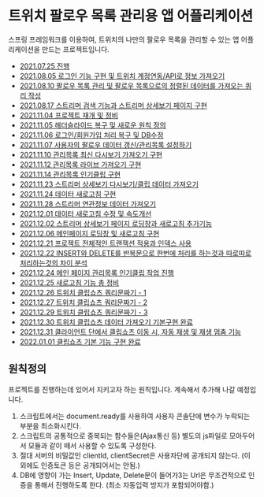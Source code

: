 트위치 팔로우 목록 관리용 앱 어플리케이션
======================
스프링 프레임워크를 이용하여, 트위치의 나만의 팔로우 목록을 관리할 수 있는 앱 어플리케이션을 만드는 프로젝트입니다.         

* [2021.07.25 진행](https://github.com/kokochi66/TFM-twitch-follower-manager/blob/main/info/20210725.md)
* [2021.08.05 로그인 기능 구현 및 트위치 계정연동/API로 정보 가져오기](./info/20210805.md)
* [2021.08.10 팔로우 목록 관리 및 팔로우 목록으로의 정렬된 데이터를 가져오는 쿼리 작성](./info/20210810.md)
* [2021.08.17 스트리머 검색 기능과 스트리머 상세보기 페이지 구현](./info/20210817.md)
* [2021.11.04 프로젝트 재개 및 정비](./com.kokochi.samp/report/2021.11/20211104.md)
* [2021.11.05 헤더슬라이드 복구 및 새로운 원칙 정의](./com.kokochi.samp/report/2021.11/20211105.md)
* [2021.11.06 로그인/회원가입 처리 복구 및 DB수정](./com.kokochi.samp/report/2021.11/20211106.md)
* [2021.11.07 사용자의 팔로우 데이터 갱신/관리목록 설정하기](./com.kokochi.samp/report/2021.11/20211107.md)
* [2021.11.10 관리목록 최신 다시보기 가져오기 구현](./com.kokochi.samp/report/2021.11/20211110.md)
* [2021.11.12 관리목록 라이브 가져오기 구현](./com.kokochi.samp/report/2021.11/20211112.md)
* [2021.11.14 관리목록 인기클립 구현](./com.kokochi.samp/report/2021.11/20211114.md)
* [2021.11.23 스트리머 상세보기 다시보기/클립 데이터 가져오기](./com.kokochi.samp/report/2021.11/20211123.md)
* [2021.11.24 데이터 새로고침 구현](./com.kokochi.samp/report/2021.11/20211124.md)
* [2021.11.28 스트리머 연관정보 데이터 가져오기](./com.kokochi.samp/report/2021.11/20211128.md)
* [2021.12.01 데이터 새로고침 수정 및 속도개선](./com.kokochi.samp/report/2021.12/20211201.md)
* [2021.12.02 스트리머 상세보기 페이지 로딩창과 새로고침 추가기능](./com.kokochi.samp/report/2021.12/20211202.md)
* [2021.12.06 메인페이지 로딩창 및 새로고침 구현](./com.kokochi.samp/report/2021.12/20211206.md)
* [2021.12.21 프로젝트 전체적인 트랜잭션 적용과 인덱스 사용](./com.kokochi.samp/report/2021.12/20211221.md)
* [2021.12.22 INSERT와 DELETE를 반복문으로 한번에 처리를 하는것과 따로따로 처리하는것의 차이 분석](./com.kokochi.samp/report/2021.12/20211222.md)
* [2021.12.24 메인 페이지 관리목록 인기클립 작업 진행](./com.kokochi.samp/report/2021.12/20211224.md)
* [2021.12.25 새로고침 기능 총 정비](./com.kokochi.samp/report/2021.12/20211225.md)
* [2021.12.26 트위치 클립쇼츠 쿼리문짜기 - 1](./com.kokochi.samp/report/2021.12/20211226.md)
* [2021.12.27 트위치 클립쇼츠 쿼리문짜기 - 2](./com.kokochi.samp/report/2021.12/20211227.md)
* [2021.12.29 트위치 클립쇼츠 쿼리문짜기 - 3](./com.kokochi.samp/report/2021.12/20211229.md)
* [2021.12.30 트위치 클립쇼츠 데이터 가져오기 기본구현 완료](./com.kokochi.samp/report/2021.12/20211230.md)
* [2021.12.31 클라이언트 단에서 클립쇼츠 이동 시, 자동 재생 및 재생 멈춤 기능](./com.kokochi.samp/report/2021.12/20211231.md)
* [2022.01.01 클립쇼츠 기본 기능 구현 완료](./com.kokochi.samp/report/2022.01/20220101.md)


## 원칙정의
프로젝트를 진행하는데 있어서 지키고자 하는 원칙입니다. 계속해서 추가해 나갈 예정입니다.
1. 스크립트에서는 document.ready를 사용하여 사용자 콘솔단에 변수가 누락되는 부분을 최소화시킨다.
2. 스크립트의 공통적으로 중복되는 함수들은(Ajax통신 등) 별도의 js파일로 모아두어서 모듈과 같이 떼서 사용할 수 있도록 구성한다.
3. 절대 서버의 비밀값인 clientId, clientSecret은 사용자단에 공개되지 않는다. (이외에도 인증토큰 등은 공개되어서는 안됨.)
4. DB에 영향이 가는 Insert, Update, Delete문이 들어가3는 Url은 무조건적으로 인증을 통해서 진행하도록 한다. (최소 자동입력 방지가 포함되어야함.)


